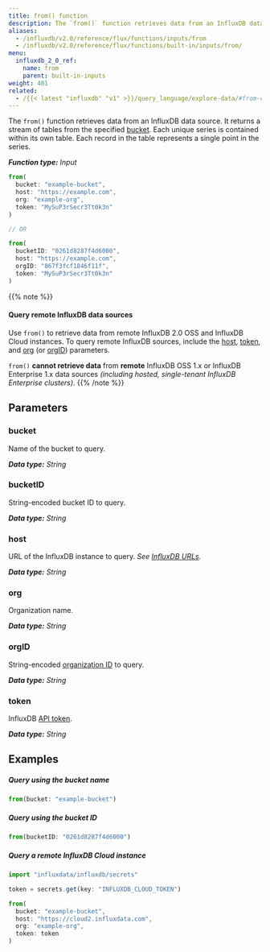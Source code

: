 ```yaml
---
title: from() function
description: The `from()` function retrieves data from an InfluxDB data source.
aliases:
  - /influxdb/v2.0/reference/flux/functions/inputs/from
  - /influxdb/v2.0/reference/flux/functions/built-in/inputs/from/
menu:
  influxdb_2_0_ref:
    name: from
    parent: built-in-inputs
weight: 401
related:
  - /{{< latest "influxdb" "v1" >}}/query_language/explore-data/#from-clause, InfluxQL - FROM
---
```


The `from()` function retrieves data from an InfluxDB data source.
It returns a stream of tables from the specified [bucket](#parameters).
Each unique series is contained within its own table.
Each record in the table represents a single point in the series.

_**Function type:** Input_  

```js
from(
  bucket: "example-bucket",
  host: "https://example.com",
  org: "example-org",
  token: "MySuP3rSecr3Tt0k3n"
)

// OR

from(
  bucketID: "0261d8287f4d6000",
  host: "https://example.com",
  orgID: "867f3fcf1846f11f",
  token: "MySuP3rSecr3Tt0k3n"
)
```

{{% note %}}
#### Query remote InfluxDB data sources
Use `from()` to retrieve data from remote InfluxDB 2.0 OSS and InfluxDB Cloud instances.
To query remote InfluxDB sources, include the [host](#host), [token](#token), and
[org](#org) (or [orgID](#orgid)) parameters.

`from()` **cannot retrieve data** from **remote** InfluxDB OSS 1.x or InfluxDB Enterprise 1.x data sources
_(including hosted, single-tenant InfluxDB Enterprise clusters)_.
{{% /note %}}

## Parameters

### bucket
Name of the bucket to query.

_**Data type:** String_

### bucketID
String-encoded bucket ID to query.

_**Data type:** String_

### host
URL of the InfluxDB instance to query.
_See [InfluxDB URLs](/influxdb/v2.0/reference/urls/)._

_**Data type:** String_

### org
Organization name.

_**Data type:** String_

### orgID
String-encoded [organization ID](/influxdb/v2.0/organizations/view-orgs/#view-your-organization-id) to query.

_**Data type:** String_

### token
InfluxDB [API token](/influxdb/v2.0/security/tokens/).

_**Data type:** String_

## Examples

##### Query using the bucket name
```js
from(bucket: "example-bucket")
```

##### Query using the bucket ID
```js
from(bucketID: "0261d8287f4d6000")
```

##### Query a remote InfluxDB Cloud instance
```js
import "influxdata/influxdb/secrets"

token = secrets.get(key: "INFLUXDB_CLOUD_TOKEN")

from(
  bucket: "example-bucket",
  host: "https://cloud2.influxdata.com",
  org: "example-org",
  token: token
)
```
